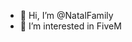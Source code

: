 - 👋 Hi, I’m @NatalFamily
- 👀 I’m interested in FiveM 


<!---
NatalFamily/NatalFamily is a ✨ special ✨ repository because its `README.md` (this file) appears on your GitHub profile.
You can click the Preview link to take a look at your changes.
--->
